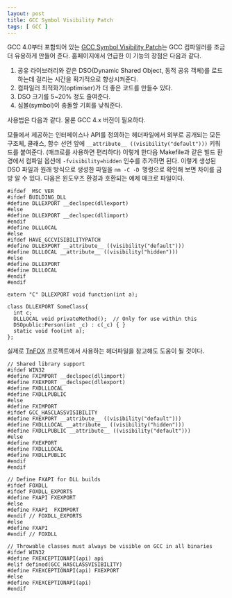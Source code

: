 ```yaml
---
layout: post
title: GCC Symbol Visibility Patch
tags: [ GCC ]
---
```


GCC 4.0부터 포함되어 있는 [GCC Symbol Visibility Patch](http://www.nedprod.com/programs/gccvisibility.html)는 GCC 컴파일러를 조금 더 유용하게 만들어 준다. 홈페이지에서 언급한 이 기능의 장점은 다음과 같다.

1.  공유 라이브러리와 같은 DSO(Dynamic Shared Object, 동적 공유 객체)를 로드하는데 걸리는 시간을 획기적으로 향상시켜준다.
2.  컴파일러 최적화기(optimiser)가 더 좋은 코드를 만들수 있다.
3.  DSO 크기를 5~20% 정도 줄여준다.
4.  심볼(symbol)이 충돌할 기회를 낮춰준다.

사용법은 다음과 같다. 물론 GCC 4.x 버전이 필요하다.

모듈에서 제공하는 인터페이스나 API를 정의하는 헤더파일에서 외부로 공개되는 모든 구조체, 클래스, 함수 선언 앞에 `__attribute__ ((visibility("default")))` 키워드를 붙여준다. (매크로를 사용하면 편리하다) 이렇게 한다음 Makefile과 같은 빌드 환경에서 컴파일 옵션에 `-fvisibility=hidden` 인수를 추가하면 된다. 이렇게 생성된 DSO 파일과 원래 방식으로 생성한 파일을 `nm -C -D `명령으로 확인해 보면 차이를 금방 알 수 있다. 다음은 윈도우즈 환경과 호환되는 예제 매크로 파일이다.

    #ifdef _MSC_VER
    #ifdef BUILDING_DLL
    #define DLLEXPORT __declspec(dllexport)
    #else
    #define DLLEXPORT __declspec(dllimport)
    #endif
    #define DLLLOCAL
    #else
    #ifdef HAVE_GCCVISIBILITYPATCH
    #define DLLEXPORT __attribute__ ((visibility("default")))
    #define DLLLOCAL __attribute__ ((visibility("hidden")))
    #else
    #define DLLEXPORT
    #define DLLLOCAL
    #endif
    #endif

    extern "C" DLLEXPORT void function(int a);

    class DLLEXPORT SomeClass{
      int c;
      DLLLOCAL void privateMethod();  // Only for use within this
      DSOpublic:Person(int _c) : c(_c) { }
      static void foo(int a);
    };

실제로 [TnFOX](http://www.nedprod.com/TnFOX/index.html) 프로젝트에서 사용하는 헤더파일을 참고해도 도움이 될 것이다.

    // Shared library support
    #ifdef WIN32
    #define FXIMPORT __declspec(dllimport)
    #define FXEXPORT __declspec(dllexport)
    #define FXDLLLOCAL
    #define FXDLLPUBLIC
    #else
    #define FXIMPORT
    #ifdef GCC_HASCLASSVISIBILITY
    #define FXEXPORT __attribute__ ((visibility("default")))
    #define FXDLLLOCAL __attribute__ ((visibility("hidden")))
    #define FXDLLPUBLIC __attribute__ ((visibility("default")))
    #else
    #define FXEXPORT
    #define FXDLLLOCAL
    #define FXDLLPUBLIC
    #endif
    #endif

    // Define FXAPI for DLL builds
    #ifdef FOXDLL
    #ifdef FOXDLL_EXPORTS
    #define FXAPI FXEXPORT
    #else
    #define FXAPI  FXIMPORT
    #endif // FOXDLL_EXPORTS
    #else
    #define FXAPI
    #endif // FOXDLL

    // Throwable classes must always be visible on GCC in all binaries
    #ifdef WIN32
    #define FXEXCEPTIONAPI(api) api
    #elif defined(GCC_HASCLASSVISIBILITY)
    #define FXEXCEPTIONAPI(api) FXEXPORT
    #else
    #define FXEXCEPTIONAPI(api)
    #endif
